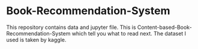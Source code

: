 # Book-Recommendation-System
This repository contains data and jupyter file. This is Content-based-Book-Recommendation-System which tell you what to read next. The dataset I used is taken by kaggle.

